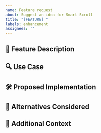 ```yaml
---
name: Feature request
about: Suggest an idea for Smart Scroll
title: "[FEATURE] "
labels: enhancement
assignees: ''
---
```


## 🌟 Feature Description
<!-- A clear and concise description of what you want to happen -->

## 🔍 Use Case
<!-- Describe the situation where this feature would be useful -->

## 🛠️ Proposed Implementation
<!-- If you have specific ideas about how to implement this (optional) -->

## 🔄 Alternatives Considered
<!-- Any alternative solutions or features you've considered -->

## 📝 Additional Context
<!-- Add any other context, screenshots, or mockups about the feature request here -->